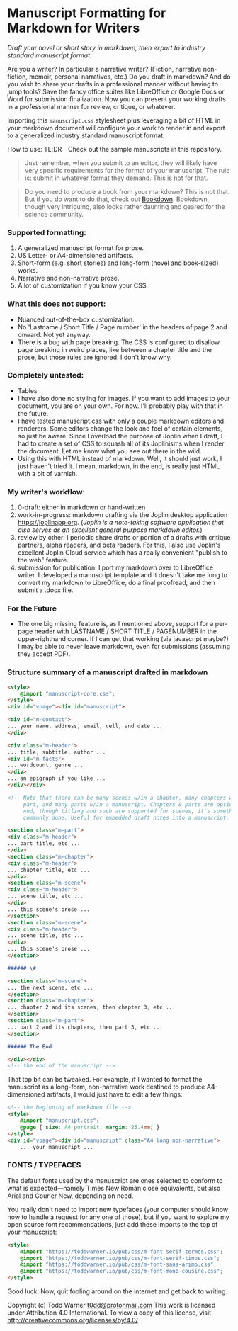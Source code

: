 # Manuscript Formatting for Markdown for Writers

_Draft your novel or short story in markdown, then export to industry standard
manuscript format._

Are you a writer? In particular a narrative writer? (Fiction, narrative
non-fiction, memoir, personal narratives, etc.) Do you draft in markdown? And
do you wish to share your drafts in a professional manner without having to
jump tools? Save the fancy office suites like LibreOffice or Google Docs or
Word for submission finalization. Now you can present your working drafts in a
professional manner for review, critique, or whatever.

Importing this `manuscript.css` stylesheet plus leveraging a bit of HTML in
your markdown document will configure your work to render in and export to a
generalized industry standard manuscript format.

How to use: TL;DR - Check out the sample manuscripts in this repository.

> Just remember, when you submit to an editor, they will likely have very
> specific requirements for the format of your manuscript. The rule is: submit
> in whatever format they demand. This is not for that.

> Do you need to produce a book from your markdown? This is not that. But if
> you do want to do that, check out [Bookdown](https://www.bookdown.org/).
> Bookdown, though very intriguing, also looks rather daunting and geared for
> the science community.

### Supported formatting:

1. A generalized manuscript format for prose.
2. US Letter- or A4-dimensioned artifacts.
3. Short-form (e.g. short stories) and long-form (novel and book-sized) works.
4. Narrative and non-narrative prose.
5. A lot of customization if you know your CSS.

### What this does not support:

- Nuanced out-of-the-box customization.
- No 'Lastname / Short Title / Page number' in the headers of page 2 and onward.
  Not yet anyway.
- There is a bug with page breaking. The CSS is configured to disallow
  page breaking in weird places, like between a chapter title and the prose, but
  those rules are ignored. I don't know why.

### Completely untested:

- Tables
- I have also done no styling for images. If you want to add images to your
  document, you are on your own. For now. I'll probably play with that in the
  future.
- I have tested manuscript.css with only a couple markdown editors and
  renderers. Some editors change the look and feel of certain elements, so just
  be aware. Since I overload the purpose of Joplin when I draft, I had to
  create a set of CSS to squash all of its Joplinisms when I render the
  document. Let me know what you see out there in the wild.
- Using this with HTML instead of markdown. Well, it should just work, I just
  haven't tried it. I mean, markdown, in the end, is really just HTML with a bit
  of varnish.

### My writer's workflow:
1. 0-draft: either in markdown or hand-written
2. work-in-progress: markdown drafting via the Joplin desktop application
   <https://joplinapp.org>. (_Joplin is a note-taking software application that
   also serves as an excellent general purpose markdown editor._)
3. review by other: I periodic share drafts or portion of a drafts with critique
   partners, alpha readers, and beta readers. For this, I also use Joplin's
   excellent Joplin Cloud service which has a really convenient "publish to the
   web" feature.
4. submission for publication: I port my markdown over to LibreOffice writer. I
   developed a manuscript template and it doesn't take me long to convert my
   markdown to LibreOffice, do a final proofread, and then submit a .docx file.

### For the Future
- The one big missing feature is, as I mentioned above, support for a per-page
  header with LASTNAME / SHORT TITLE / PAGENUMBER in the upper-righthand
  corner. If I can get that working (via javascript maybe?) I may be able to
  never leave markdown, even for submissions (assuming they accept PDF).

### Structure summary of a manuscript drafted in markdown

```markdown
<style>
    @import "manuscript-core.css";
</style>
<div id="vpage"><div id="manuscript">

<div id="m-contact">
... your name, address, email, cell, and date ...
</div>

<div class="m-header">
... title, subtitle, author ...
<div id="m-facts">
... wordcount, genre ...  
</div>
... an epigraph if you like ...
</div></div>

<!-- Note that there can be many scenes w/in a chapter, many chapters w/in a
     part, and many parts w/in a manuscript. Chapters & parts are optional.
     And, though titling and such are supported for scenes, it's something
     commonly done. Useful for embedded draft notes into a manuscript. -->

<section class="m-part">
<div class="m-header">
... part title, etc ...
</div>
<section class="m-chapter">
<div class="m-header">
... chapter title, etc ...
</div>
<section class="m-scene">
<div class="m-header">
... scene title, etc ...
</div>
... this scene's prose ...
</section>
<section class="m-scene">
<div class="m-header">
... scene title, etc ...
</div>
... this scene's prose ...
</section>

###### \#

<section class="m-scene">
... the next scene, etc ...
</section>
<section class="m-chapter">
... chapter 2 and its scenes, then chapter 3, etc ...
</section>
<section class="m-part">
... part 2 and its chapters, then part 3, etc ...
</section>

###### The End

</div></div>
<!-- the end of the manuscript -->
```

That top bit can be tweaked. For example, if I wanted to format the manuscript
as a long-form, non-narrative work destined to produce A4-dimensioned
artifacts, I would just have to edit a few things:

```markdown
<!-- the beginning of markdown file -->
<style>
    @import "manuscript.css";
    @page { size: A4 portrait; margin: 25.4mm; }
</style>
<div id="vpage"><div id="manuscript" class="A4 long non-narrative">
    ... your manuscript ...
```

### FONTS / TYPEFACES

The default fonts used by the manuscript are ones selected to conform to what
is expected—namely Times New Roman close equivalents, but also Arial and
Courier New, depending on need.

You really don't need to import new typefaces (your computer should know how to
handle a request for any one of those), but if you want to explore my open
source font recommendations, just add these imports to the top of your
manuscript:

```markdown
<style>
    @import "https://toddwarner.io/pub/css/m-font-serif-termes.css";
    @import "https://toddwarner.io/pub/css/m-font-serif-tinos.css";
    @import "https://toddwarner.io/pub/css/m-font-sans-arimo.css";
    @import "https://toddwarner.io/pub/css/m-font-mono-cousine.css";
</style>
```

Good luck. Now, quit fooling around on the internet and get back to writing.

Copyright (c) Todd Warner <t0dd@protonmail.com>
This work is licensed under Attribution 4.0 International. To view a copy
of this license, visit http://creativecommons.org/licenses/by/4.0/

